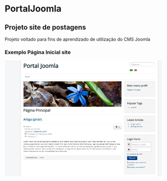 # PortalJoomla
## Projeto site de postagens
<p align="justify">Projeto voltado para fins de aprendizado de utilização do CMS Joomla</p>

### Exemplo Página Inicial site

![Badge](https://github.com/JhonatanNobreBarboza/PortalJoomla/blob/master/images/externas/fotoSite.PNG)
